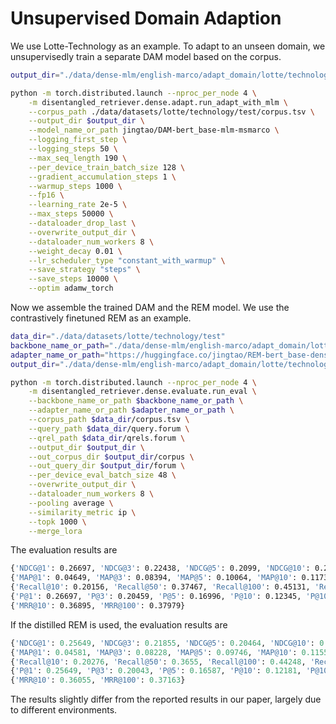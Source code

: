 # Unsupervised Domain Adaption

We use Lotte-Technology as an example. To adapt to an unseen domain, we unsupervisedly train a separate DAM model based on the corpus.
```bash
output_dir="./data/dense-mlm/english-marco/adapt_domain/lotte/technology/test"

python -m torch.distributed.launch --nproc_per_node 4 \
    -m disentangled_retriever.dense.adapt.run_adapt_with_mlm \
    --corpus_path ./data/datasets/lotte/technology/test/corpus.tsv \
    --output_dir $output_dir \
    --model_name_or_path jingtao/DAM-bert_base-mlm-msmarco \
    --logging_first_step \
    --logging_steps 50 \
    --max_seq_length 190 \
    --per_device_train_batch_size 128 \
    --gradient_accumulation_steps 1 \
    --warmup_steps 1000 \
    --fp16 \
    --learning_rate 2e-5 \
    --max_steps 50000 \
    --dataloader_drop_last \
    --overwrite_output_dir \
    --dataloader_num_workers 8 \
    --weight_decay 0.01 \
    --lr_scheduler_type "constant_with_warmup" \
    --save_strategy "steps" \
    --save_steps 10000 \
    --optim adamw_torch 
```

Now we assemble the trained DAM and the REM model. We use the contrastively finetuned REM as an example. 
```bash
data_dir="./data/datasets/lotte/technology/test"
backbone_name_or_path="./data/dense-mlm/english-marco/adapt_domain/lotte/technology/test"
adapter_name_or_path="https://huggingface.co/jingtao/REM-bert_base-dense-contrast-msmarco/resolve/main/lora192-pa4.zip"
output_dir="./data/dense-mlm/english-marco/adapt_domain/lotte/technology/test/evaluate/contrast"

python -m torch.distributed.launch --nproc_per_node 4 \
    -m disentangled_retriever.dense.evaluate.run_eval \
    --backbone_name_or_path $backbone_name_or_path \
    --adapter_name_or_path $adapter_name_or_path \
    --corpus_path $data_dir/corpus.tsv \
    --query_path $data_dir/query.forum \
    --qrel_path $data_dir/qrels.forum \
    --output_dir $output_dir \
    --out_corpus_dir $output_dir/corpus \
    --out_query_dir $output_dir/forum \
    --per_device_eval_batch_size 48 \
    --overwrite_output_dir \
    --dataloader_num_workers 8 \
    --pooling average \
    --similarity_metric ip \
    --topk 1000 \
    --merge_lora
```

The evaluation results are
```bash
{'NDCG@1': 0.26697, 'NDCG@3': 0.22438, 'NDCG@5': 0.2099, 'NDCG@10': 0.20929, 'NDCG@100': 0.28923}
{'MAP@1': 0.04649, 'MAP@3': 0.08394, 'MAP@5': 0.10064, 'MAP@10': 0.11739, 'MAP@100': 0.14307}
{'Recall@10': 0.20156, 'Recall@50': 0.37467, 'Recall@100': 0.45131, 'Recall@200': 0.53181, 'Recall@500': 0.63878, 'Recall@1000': 0.71411}
{'P@1': 0.26697, 'P@3': 0.20459, 'P@5': 0.16996, 'P@10': 0.12345, 'P@100': 0.02983}
{'MRR@10': 0.36895, 'MRR@100': 0.37979}
```
If the distilled REM is used, the evaluation results are
```python
{'NDCG@1': 0.25649, 'NDCG@3': 0.21855, 'NDCG@5': 0.20464, 'NDCG@10': 0.20648, 'NDCG@100': 0.28399}
{'MAP@1': 0.04581, 'MAP@3': 0.08228, 'MAP@5': 0.09746, 'MAP@10': 0.11558, 'MAP@100': 0.14035}
{'Recall@10': 0.20276, 'Recall@50': 0.3655, 'Recall@100': 0.44248, 'Recall@200': 0.52052, 'Recall@500': 0.63083, 'Recall@1000': 0.70175}
{'P@1': 0.25649, 'P@3': 0.20043, 'P@5': 0.16587, 'P@10': 0.12181, 'P@100': 0.02921}
{'MRR@10': 0.36055, 'MRR@100': 0.37163}
```
The results slightly differ from the reported results in our paper, largely due to different environments.
